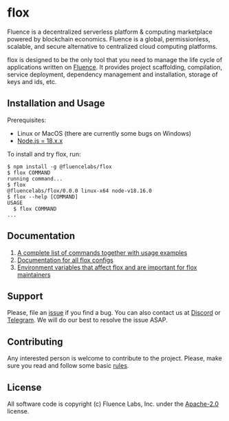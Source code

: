 # flox

Fluence is a decentralized serverless platform & computing marketplace powered by blockchain economics. Fluence is a global, permissionless, scalable, and secure alternative to centralized cloud computing platforms.

flox is designed to be the only tool that you need to manage the life cycle of applications written on [Fluence](https://fluence.network). It provides project scaffolding, compilation, service deployment, dependency management and installation, storage of keys and ids, etc.

## Installation and Usage

Prerequisites:

-   Linux or MacOS (there are currently some bugs on Windows)
-   [Node.js = 18.x.x](https://nodejs.org/)

To install and try flox, run:

```sh-session
$ npm install -g @fluencelabs/flox
$ flox COMMAND
running command...
$ flox
@fluencelabs/flox/0.0.0 linux-x64 node-v18.16.0
$ flox --help [COMMAND]
USAGE
  $ flox COMMAND
...
```

## Documentation

1. [A complete list of commands together with usage examples](./docs/commands/README.md)
1. [Documentation for all flox configs](./docs/configs/README.md)
1. [Environment variables that affect flox and are important for flox maintainers](./example.env)

## Support

Please, file an [issue](https://github.com/fluencelabs/flox/issues) if you find a bug. You can also contact us at [Discord](https://discord.com/invite/5qSnPZKh7u) or [Telegram](https://t.me/fluence_project). We will do our best to resolve the issue ASAP.

## Contributing

Any interested person is welcome to contribute to the project. Please, make sure you read and follow some basic [rules](./CONTRIBUTING.md).

## License

All software code is copyright (c) Fluence Labs, Inc. under the [Apache-2.0](./LICENSE) license.
